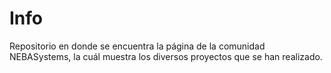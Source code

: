 # Info

Repositorio en donde se encuentra la página de la comunidad NEBASystems, la cuál muestra los diversos proyectos que se han realizado.
